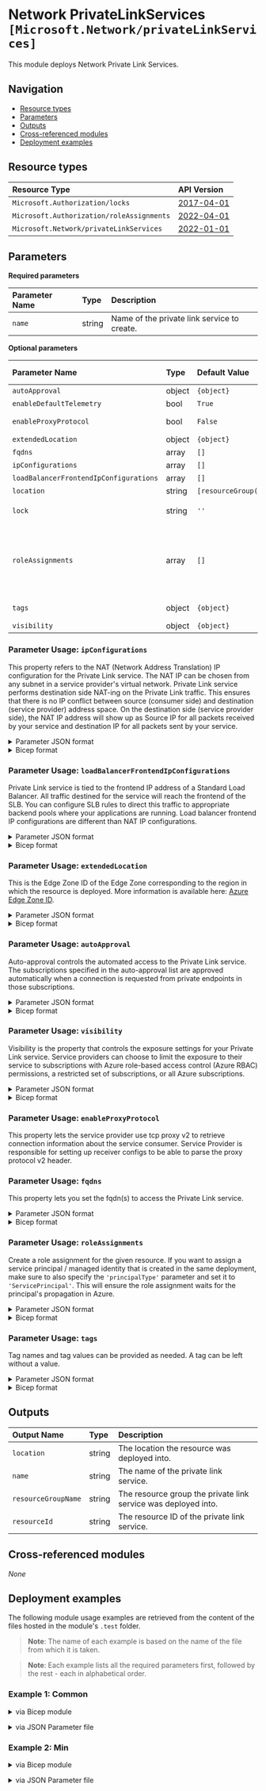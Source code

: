 # Network PrivateLinkServices `[Microsoft.Network/privateLinkServices]`

This module deploys Network Private Link Services.

## Navigation

- [Resource types](#Resource-types)
- [Parameters](#Parameters)
- [Outputs](#Outputs)
- [Cross-referenced modules](#Cross-referenced-modules)
- [Deployment examples](#Deployment-examples)

## Resource types

| Resource Type | API Version |
| :-- | :-- |
| `Microsoft.Authorization/locks` | [2017-04-01](https://docs.microsoft.com/en-us/azure/templates/Microsoft.Authorization/2017-04-01/locks) |
| `Microsoft.Authorization/roleAssignments` | [2022-04-01](https://docs.microsoft.com/en-us/azure/templates/Microsoft.Authorization/2022-04-01/roleAssignments) |
| `Microsoft.Network/privateLinkServices` | [2022-01-01](https://docs.microsoft.com/en-us/azure/templates/Microsoft.Network/2022-01-01/privateLinkServices) |

## Parameters

**Required parameters**

| Parameter Name | Type | Description |
| :-- | :-- | :-- |
| `name` | string | Name of the private link service to create. |

**Optional parameters**

| Parameter Name | Type | Default Value | Allowed Values | Description |
| :-- | :-- | :-- | :-- | :-- |
| `autoApproval` | object | `{object}` |  | The auto-approval list of the private link service. |
| `enableDefaultTelemetry` | bool | `True` |  | Enable telemetry via a Globally Unique Identifier (GUID). |
| `enableProxyProtocol` | bool | `False` |  | Whether the private link service is enabled for proxy protocol or not. |
| `extendedLocation` | object | `{object}` |  | The extended location of the load balancer. |
| `fqdns` | array | `[]` |  | The list of Fqdn. |
| `ipConfigurations` | array | `[]` |  | An array of private link service IP configurations. |
| `loadBalancerFrontendIpConfigurations` | array | `[]` |  | An array of references to the load balancer IP configurations. |
| `location` | string | `[resourceGroup().location]` |  | Location for all Resources. |
| `lock` | string | `''` | `['', CanNotDelete, ReadOnly]` | Specify the type of lock. |
| `roleAssignments` | array | `[]` |  | Array of role assignment objects that contain the 'roleDefinitionIdOrName' and 'principalId' to define RBAC role assignments on this resource. In the roleDefinitionIdOrName attribute, you can provide either the display name of the role definition, or its fully qualified ID in the following format: '/providers/Microsoft.Authorization/roleDefinitions/c2f4ef07-c644-48eb-af81-4b1b4947fb11'. |
| `tags` | object | `{object}` |  | Tags to be applied on all resources/resource groups in this deployment. |
| `visibility` | object | `{object}` |  | The visibility list of the private link service. |


### Parameter Usage: `ipConfigurations`

This property refers to the NAT (Network Address Translation) IP configuration for the Private Link service. The NAT IP can be chosen from any subnet in a service provider's virtual network. Private Link service performs destination side NAT-ing on the Private Link traffic. This ensures that there is no IP conflict between source (consumer side) and destination (service provider) address space. On the destination side (service provider side), the NAT IP address will show up as Source IP for all packets received by your service and destination IP for all packets sent by your service.

<details>

<summary>Parameter JSON format</summary>

```json
"ipConfigurations": {
  "value": [
    // Example showing only mandatory fields
    {
      "name": "minpls01", // Name of the IP configuration
      "properties": {
        "subnet": {
          "id": "/subscriptions/<<subscriptionId>>/resourceGroups/validation-rg/providers/Microsoft.Network/virtualNetworks/adp-<<namePrefix>>-az-vnet-x-001/subnets/<<namePrefix>>-az-subnet-x-001" // The subnet selected here will be used by the Private Link Service to pick up the NAT IP
        }
      }
    },
    // Example showing commonly used fields
    {
      "name": "pls01", // Name of the IP configuration
      "properties": {
        "primary": false, // Whether the ip configuration is primary or not
        "privateIPAddressVersion": "IPv4", // Whether the specific IP configuration is IPv4 or IPv6. Default is IPv4
        "privateIPAllocationMethod": "Static", // The private IP address allocation method
        "privateIPAddress": "10.0.1.10", // If "privateIPAllocationMethod" is set to "Static" then this needs to be supplied
        "subnet": {
          "id": "/subscriptions/<<subscriptionId>>/resourceGroups/validation-rg/providers/Microsoft.Network/virtualNetworks/adp-<<namePrefix>>-az-vnet-x-001/subnets/<<namePrefix>>-az-subnet-x-001" // The subnet selected here will be used by the Private Link Service to pick up the NAT IP
        }
      }
    }
  ]
}
```

</details>

<details>

<summary>Bicep format</summary>

```bicep
ipConfigurations: [
  // Example showing only mandatory fields
  {
    name: 'minpls01' // Name of the IP configuration
    properties: {
      subnet: {
        id: '/subscriptions/<<subscriptionId>>/resourceGroups/validation-rg/providers/Microsoft.Network/virtualNetworks/adp-<<namePrefix>>-az-vnet-x-001/subnets/<<namePrefix>>-az-subnet-x-001' // The subnet selected here will be used by the Private Link Service to pick up the NAT IP
      }
    }
  }
  // Example showing commonly used fields
  {
    name: 'pls01' // Name of the IP configuration
    properties: {
      primary: false // Whether the ip configuration is primary or not
      privateIPAddressVersion: 'IPv4' // Whether the specific IP configuration is IPv4 or IPv6. Default is IPv4
      privateIPAllocationMethod: 'Static' // Whether the specific IP configuration is IPv4 or IPv6. Default is IPv4
      privateIPAddress: '10.0.1.10' // If "privateIPAllocationMethod" is set to "Static" then this needs to be supplied
      subnet: {
        id: '/subscriptions/<<subscriptionId>>/resourceGroups/validation-rg/providers/Microsoft.Network/virtualNetworks/adp-<<namePrefix>>-az-vnet-x-001/subnets/<<namePrefix>>-az-subnet-x-001' // The subnet selected here will be used by the Private Link Service to pick up the NAT IP
      }
    }
  }
]
```

</details>
<p>

### Parameter Usage: `loadBalancerFrontendIpConfigurations`

Private Link service is tied to the frontend IP address of a Standard Load Balancer. All traffic destined for the service will reach the frontend of the SLB. You can configure SLB rules to direct this traffic to appropriate backend pools where your applications are running. Load balancer frontend IP configurations are different than NAT IP configurations.

<details>

<summary>Parameter JSON format</summary>

```json
"loadBalancerFrontendIpConfigurations": {
  "value": [
    // Example showing reference to the font end IP configuration of the load balancer
    {
      "id": "/subscriptions/<<subscriptionId>>/resourceGroups/validation-rg/providers/Microsoft.Network/loadBalancers/adp-<<namePrefix>>-az-lb-internal-001/frontendIPConfigurations/privateIPConfig1"
    }
  ]
}
```

</details>

<details>

<summary>Bicep format</summary>

```bicep
loadBalancerFrontendIpConfigurations: [
  // Example showing reference to the font end IP configuration of the load balancer
  {
    id: '/subscriptions/<<subscriptionId>>/resourceGroups/validation-rg/providers/Microsoft.Network/loadBalancers/adp-<<namePrefix>>-az-lb-internal-001/frontendIPConfigurations/privateIPConfig1'
  }
]
```

</details>
<p>

### Parameter Usage: `extendedLocation`

This is the Edge Zone ID of the Edge Zone corresponding to the region in which the resource is deployed. More information is available here: [Azure Edge Zone ID](https://docs.microsoft.com/en-us/azure/public-multi-access-edge-compute-mec/key-concepts#azure-edge-zone-id).

<details>

<summary>Parameter JSON format</summary>

```json
"extendedLocation": {
  // Example showing usage of the extendedLocation param
  "value": {
    "name": "attatlanta1", // Edge Zone ID for the parent East US 2 region is "attatlanta1"
    "type": "EdgeZone" // Fixed value
  }
}
```

</details>

<details>

<summary>Bicep format</summary>

```bicep
extendedLocation: {
  // Example showing usage of the extendedLocation param
  name: 'attdallas1' // Edge Zone ID for the parent South Central US region is "attdallas1".
  type: 'EdgeZone' // Fixed value
}
```

</details>
<p>

### Parameter Usage: `autoApproval`

Auto-approval controls the automated access to the Private Link service. The subscriptions specified in the auto-approval list are approved automatically when a connection is requested from private endpoints in those subscriptions.

<details>

<summary>Parameter JSON format</summary>

```json
// Example to auto-approve for all the subscriptions present under the "visibility" param
"autoApproval": {
  "value": [
    "*"
  ]
}

// Example to auto-approve a specific set of subscriptions. This should always be a subset of the subscriptions provided under the "visibility" param
"autoApproval": {
  "value": [
    "12345678-1234-1234-1234-123456781234", // Subscription 1
    "87654321-1234-1234-1234-123456781234" // Subscription 2
  ]
}
```

</details>

<details>

<summary>Bicep format</summary>

```bicep
// Example to auto-approve for all the subscriptions present under the "visibility" param
autoApproval: [
  "*"
]

// Example to auto-approve a specific set of subscriptions. This should always be a subset of the subscriptions provided under "visibility"
autoApproval: [
  '12345678-1234-1234-1234-123456781234' // Subscription 1
  '87654321-1234-1234-1234-123456781234' // Subscription 2
]
```

</details>
<p>

### Parameter Usage: `visibility`

Visibility is the property that controls the exposure settings for your Private Link service. Service providers can choose to limit the exposure to their service to subscriptions with Azure role-based access control (Azure RBAC) permissions, a restricted set of subscriptions, or all Azure subscriptions.

<details>

<summary>Parameter JSON format</summary>

```json
"visibility": {
  "value"
  // Example showing usage of visibility param
  "subscriptions": [
    "12345678-1234-1234-1234-123456781234", // Subscription 1
    "87654321-1234-1234-1234-123456781234", // Subscription 2
    "12341234-1234-1234-1234-123456781234" // Subscription 3
  ]
}
```

</details>

<details>

<summary>Bicep format</summary>

```bicep
visibility: {
  subscriptions: [
    '12345678-1234-1234-1234-123456781234' // Subscription 1
    '87654321-1234-1234-1234-123456781234' // Subscription 2
    '12341234-1234-1234-1234-123456781234' // Subscription 3
  ]
}
```

</details>
<p>

### Parameter Usage: `enableProxyProtocol`

This property lets the service provider use tcp proxy v2 to retrieve connection information about the service consumer. Service Provider is responsible for setting up receiver configs to be able to parse the proxy protocol v2 header.

### Parameter Usage: `fqdns`

This property lets you set the fqdn(s) to access the Private Link service.
<details>

<summary>Parameter JSON format</summary>

```json
"fqdns": {
  // Example to set FQDNs for the Private Link service
  "value": [
    "pls01.azure.privatelinkservice", // FQDN 1
    "pls01-duplicate.azure.privatelinkserivce" // FQDN 2
  ]
}
```

</details>

<details>

<summary>Bicep format</summary>

```bicep
fqdns: [
  // Example to set FQDNs for the Private Link service
  'pls01.azure.privatelinkservice'
  'pls01-duplicate.azure.privatelinkservice'
]
```

</details>
<p>

### Parameter Usage: `roleAssignments`

Create a role assignment for the given resource. If you want to assign a service principal / managed identity that is created in the same deployment, make sure to also specify the `'principalType'` parameter and set it to `'ServicePrincipal'`. This will ensure the role assignment waits for the principal's propagation in Azure.

<details>

<summary>Parameter JSON format</summary>

```json
"roleAssignments": {
    "value": [
        {
            "roleDefinitionIdOrName": "Reader",
            "description": "Reader Role Assignment",
            "principalIds": [
                "12345678-1234-1234-1234-123456789012", // object 1
                "78945612-1234-1234-1234-123456789012" // object 2
            ]
        },
        {
            "roleDefinitionIdOrName": "/providers/Microsoft.Authorization/roleDefinitions/c2f4ef07-c644-48eb-af81-4b1b4947fb11",
            "principalIds": [
                "12345678-1234-1234-1234-123456789012" // object 1
            ],
            "principalType": "ServicePrincipal"
        }
    ]
}
```

</details>

<details>

<summary>Bicep format</summary>

```bicep
roleAssignments: [
    {
        roleDefinitionIdOrName: 'Reader'
        description: 'Reader Role Assignment'
        principalIds: [
            '12345678-1234-1234-1234-123456789012' // object 1
            '78945612-1234-1234-1234-123456789012' // object 2
        ]
    }
    {
        roleDefinitionIdOrName: '/providers/Microsoft.Authorization/roleDefinitions/c2f4ef07-c644-48eb-af81-4b1b4947fb11'
        principalIds: [
            '12345678-1234-1234-1234-123456789012' // object 1
        ]
        principalType: 'ServicePrincipal'
    }
]
```

</details>
<p>

### Parameter Usage: `tags`

Tag names and tag values can be provided as needed. A tag can be left without a value.

<details>

<summary>Parameter JSON format</summary>

```json
"tags": {
    "value": {
        "Environment": "Non-Prod",
        "Contact": "test.user@testcompany.com",
        "PurchaseOrder": "1234",
        "CostCenter": "7890",
        "ServiceName": "DeploymentValidation",
        "Role": "DeploymentValidation"
    }
}
```

</details>

<details>

<summary>Bicep format</summary>

```bicep
tags: {
    Environment: 'Non-Prod'
    Contact: 'test.user@testcompany.com'
    PurchaseOrder: '1234'
    CostCenter: '7890'
    ServiceName: 'DeploymentValidation'
    Role: 'DeploymentValidation'
}
```

</details>
<p>

## Outputs

| Output Name | Type | Description |
| :-- | :-- | :-- |
| `location` | string | The location the resource was deployed into. |
| `name` | string | The name of the private link service. |
| `resourceGroupName` | string | The resource group the private link service was deployed into. |
| `resourceId` | string | The resource ID of the private link service. |

## Cross-referenced modules

_None_

## Deployment examples

The following module usage examples are retrieved from the content of the files hosted in the module's `.test` folder.
   >**Note**: The name of each example is based on the name of the file from which it is taken.

   >**Note**: Each example lists all the required parameters first, followed by the rest - each in alphabetical order.

<h3>Example 1: Common</h3>

<details>

<summary>via Bicep module</summary>

```bicep
module privateLinkServices './Microsoft.Network/privateLinkServices/deploy.bicep' = {
  name: '${uniqueString(deployment().name)}-test-nplscom'
  params: {
    // Required parameters
    name: '<<namePrefix>>nplscom001'
    // Non-required parameters
    autoApproval: {
      subscriptions: [
        '*'
      ]
    }
    enableDefaultTelemetry: '<enableDefaultTelemetry>'
    enableProxyProtocol: true
    fqdns: [
      'nplscom.plsfqdn01.azure.privatelinkservice'
      'nplscom.plsfqdn02.azure.privatelinkservice'
    ]
    ipConfigurations: [
      {
        name: 'nplscom01'
        properties: {
          primary: true
          privateIPAllocationMethod: 'Dynamic'
          subnet: {
            id: '<id>'
          }
        }
      }
    ]
    loadBalancerFrontendIpConfigurations: [
      {
        id: '<id>'
      }
    ]
    lock: 'CanNotDelete'
    roleAssignments: [
      {
        principalIds: [
          '<managedIdentityPrincipalId>'
        ]
        roleDefinitionIdOrName: 'Reader'
      }
    ]
    visibility: {
      subscriptions: [
        '<subscriptionId>'
      ]
    }
  }
}
```

</details>
<p>

<details>

<summary>via JSON Parameter file</summary>

```json
{
  "$schema": "https://schema.management.azure.com/schemas/2019-04-01/deploymentParameters.json#",
  "contentVersion": "1.0.0.0",
  "parameters": {
    // Required parameters
    "name": {
      "value": "<<namePrefix>>nplscom001"
    },
    // Non-required parameters
    "autoApproval": {
      "value": {
        "subscriptions": [
          "*"
        ]
      }
    },
    "enableDefaultTelemetry": {
      "value": "<enableDefaultTelemetry>"
    },
    "enableProxyProtocol": {
      "value": true
    },
    "fqdns": {
      "value": [
        "nplscom.plsfqdn01.azure.privatelinkservice",
        "nplscom.plsfqdn02.azure.privatelinkservice"
      ]
    },
    "ipConfigurations": {
      "value": [
        {
          "name": "nplscom01",
          "properties": {
            "primary": true,
            "privateIPAllocationMethod": "Dynamic",
            "subnet": {
              "id": "<id>"
            }
          }
        }
      ]
    },
    "loadBalancerFrontendIpConfigurations": {
      "value": [
        {
          "id": "<id>"
        }
      ]
    },
    "lock": {
      "value": "CanNotDelete"
    },
    "roleAssignments": {
      "value": [
        {
          "principalIds": [
            "<managedIdentityPrincipalId>"
          ],
          "roleDefinitionIdOrName": "Reader"
        }
      ]
    },
    "visibility": {
      "value": {
        "subscriptions": [
          "<subscriptionId>"
        ]
      }
    }
  }
}
```

</details>
<p>

<h3>Example 2: Min</h3>

<details>

<summary>via Bicep module</summary>

```bicep
module privateLinkServices './Microsoft.Network/privateLinkServices/deploy.bicep' = {
  name: '${uniqueString(deployment().name)}-test-nplsmin'
  params: {
    // Required parameters
    name: '<<namePrefix>>nplsmin001'
    // Non-required parameters
    enableDefaultTelemetry: '<enableDefaultTelemetry>'
    ipConfigurations: [
      {
        name: 'nplsmin01'
        properties: {
          subnet: {
            id: '<id>'
          }
        }
      }
    ]
    loadBalancerFrontendIpConfigurations: [
      {
        id: '<id>'
      }
    ]
  }
}
```

</details>
<p>

<details>

<summary>via JSON Parameter file</summary>

```json
{
  "$schema": "https://schema.management.azure.com/schemas/2019-04-01/deploymentParameters.json#",
  "contentVersion": "1.0.0.0",
  "parameters": {
    // Required parameters
    "name": {
      "value": "<<namePrefix>>nplsmin001"
    },
    // Non-required parameters
    "enableDefaultTelemetry": {
      "value": "<enableDefaultTelemetry>"
    },
    "ipConfigurations": {
      "value": [
        {
          "name": "nplsmin01",
          "properties": {
            "subnet": {
              "id": "<id>"
            }
          }
        }
      ]
    },
    "loadBalancerFrontendIpConfigurations": {
      "value": [
        {
          "id": "<id>"
        }
      ]
    }
  }
}
```

</details>
<p>
